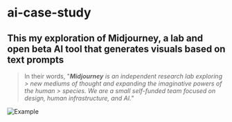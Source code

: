 # ai-case-study

## This my exploration of Midjourney, a lab and open beta AI tool that generates visuals based on text prompts

> In their words, "***Midjourney** is an independent research lab exploring > new mediums of thought and expanding the imaginative powers of the human > species. We are a small self-funded team focused on design, human infrastructure, and AI.*"

![Example](/ai-case-study/48459.jpg)


